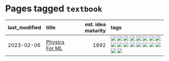 # Pages tagged `textbook`

|last_modified|title|est. idea maturity|tags
|:---|:---|---:|:---|
|2023-02-06|[Physics For ML](../physics_for_ml.md)|1892|[![](https://img.shields.io/badge/tag-brownianmotion-96f12e)](../tags/brownianmotion.md) [![](https://img.shields.io/badge/tag-curriculum-5e378d)](../tags/curriculum.md) [![](https://img.shields.io/badge/tag-curvature-394ee4)](../tags/curvature.md) [![](https://img.shields.io/badge/tag-education-cc5ed7)](../tags/education.md) [![](https://img.shields.io/badge/tag-eigenvectors-dd597e)](../tags/eigenvectors.md) [![](https://img.shields.io/badge/tag-gaugetheory-e8ae48)](../tags/gaugetheory.md) [![](https://img.shields.io/badge/tag-grouptheory-b5ec2c)](../tags/grouptheory.md) [![](https://img.shields.io/badge/tag-machinelearning-e3be61)](../tags/machinelearning.md) [![](https://img.shields.io/badge/tag-manifolds-f76896)](../tags/manifolds.md) [![](https://img.shields.io/badge/tag-ode-0e5ec)](../tags/ode.md) [![](https://img.shields.io/badge/tag-optimization-92ab1c)](../tags/optimization.md) [![](https://img.shields.io/badge/tag-pde-36f98)](../tags/pde.md) [![](https://img.shields.io/badge/tag-physics-3a9a4f)](../tags/physics.md) [![](https://img.shields.io/badge/tag-probabilityfields-d9f12f)](../tags/probabilityfields.md) [![](https://img.shields.io/badge/tag-quantummechanics-fe76cf)](../tags/quantummechanics.md) [![](https://img.shields.io/badge/tag-relativity-8fb3d)](../tags/relativity.md) [![](https://img.shields.io/badge/tag-tensorcalculus-8a140)](../tags/tensorcalculus.md) [![](https://img.shields.io/badge/tag-textbook-83cbca)](../tags/textbook.md)|